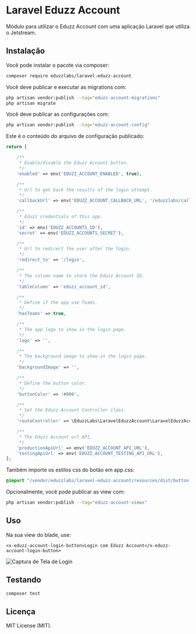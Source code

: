 # Laravel Eduzz Account
Módulo para utilizar o Eduzz Account com uma aplicação Laravel que utiliza o Jetstream.

## Instalação

Você pode instalar o pacote via composer:

```bash
composer require eduzzlabs/laravel-eduzz-account
```

Você deve publicar e executar as migrations com:

```bash
php artisan vendor:publish --tag="eduzz-account-migrations"
php artisan migrate
```

Você deve publicar as configurações com:

```bash
php artisan vendor:publish --tag="eduzz-account-config"
```

Este é o conteúdo do arquivo de configuração publicado:

```php
return [

    /**
     * Enable/disable the Eduzz Account button.
     */
    'enabled' => env('EDUZZ_ACCOUNT_ENABLED', true),

    /**
     * Url to get back the results of the login attempt.
     */
    'callbackUrl' => env('EDUZZ_ACCOUNT_CALLBACK_URL', '/eduzzlabs/callback/'),

    /**
     * Eduzz credentials of this app.
     */
    'id' => env('EDUZZ_ACCOUNTS_ID'),
    'secret' => env('EDUZZ_ACCOUNTS_SECRET'),

    /**
     * Url to redirect the user after the login.
     */
    'redirect_to' => '/login',

    /**
     * The column name to store the Eduzz Account ID.
     */
    'tableColumn' => 'eduzz_account_id',

    /**
     * Define if the app use Teams.
     */
    'hasTeams' => true,

    /**
     * The app logo to show in the login page.
     */
    'logo' => '',

    /**
     * The background image to show in the login page.
     */
    'backgroundImage' => '',

    /**
     * Define the button color.
     */
    'buttonColor' => '#000',

    /**
     * Set the Eduzz Account Controller class.
     */
    'routeController' => \EduzzLabs\LaravelEduzzAccount\LaravelEduzzAccountController::class,

    /**
     * The Eduzz Account url API.
     */
    'productionApiUrl' => env('EDUZZ_ACCOUNT_API_URL'),
    'testingApiUrl' => env('EDUZZ_ACCOUNT_TESTING_API_URL'),
];
```

Também importe os estilos css do botão em app.css:

```css
@import "/vendor/eduzzlabs/laravel-eduzz-account/resources/dist/button.css";
```

Opcionalmente, você pode publicar as view com:

```bash
php artisan vendor:publish --tag="eduzz-account-views"
```

## Uso
Na sua view do blade, use:

```blade
<x-eduzz-account-login-button>Login com Eduzz Account</x-eduzz-account-login-button>
```

![Captura de Tela de Login](https://i.imgur.com/ktLd6rk.jpeg)

## Testando

```bash
composer test
```
## Licença

MIT License (MIT).
